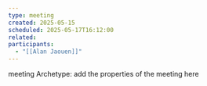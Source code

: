 ```yaml
---
type: meeting
created: 2025-05-15
scheduled: 2025-05-17T16:12:00
related: 
participants:
  - "[[Alan Jaouen]]"
---
```

meeting Archetype: add the properties of the meeting here